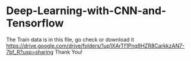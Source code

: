 # Deep-Learning-with-CNN-and-Tensorflow

The Train data is in this file, go check or download it
https://drive.google.com/drive/folders/1up1XArTf1Pnq9HZR8CarkkzAN7-7bf_R?usp=sharing
Thank You!
